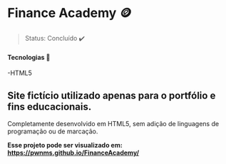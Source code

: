 # Finance Academy 🪙

> Status: Concluído ✔️

#### Tecnologias 🔧
-HTML5

## Site fictício utilizado apenas para o portfólio e fins educacionais. <br>
Completamente desenvolvido em HTML5, sem adição de linguagens de programação ou de marcação.

**Esse projeto pode ser visualizado em: https://pwnms.github.io/FinanceAcademy/**
